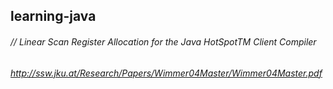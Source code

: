 ## learning-java

###### // Linear Scan Register Allocation for the Java HotSpotTM Client Compiler

###### http://ssw.jku.at/Research/Papers/Wimmer04Master/Wimmer04Master.pdf
